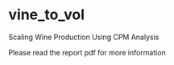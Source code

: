 # vine_to_vol
Scaling Wine Production Using CPM Analysis

Please read the report pdf for more information
